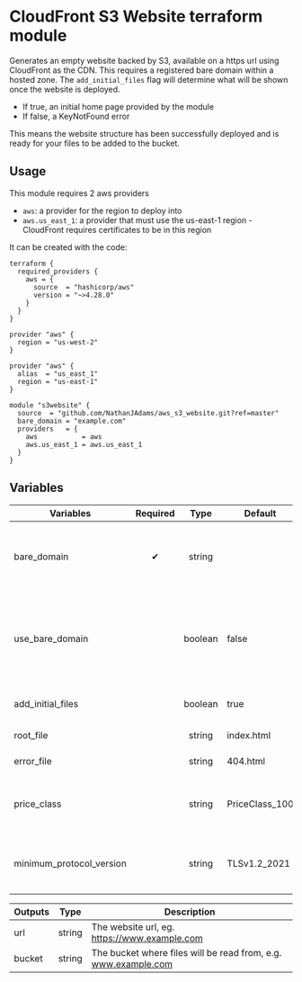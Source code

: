 # CloudFront S3 Website terraform module

Generates an empty website backed by S3, available on a https url using CloudFront as the CDN.
This requires a registered bare domain within a hosted zone.
The `add_initial_files` flag will determine what will be shown once the website is deployed.

 - If true, an initial home page provided by the module
 - If false, a KeyNotFound error

This means the website structure has been successfully deployed and is ready for your files to be added to the bucket.

## Usage

This module requires 2 aws providers

 - `aws`: a provider for the region to deploy into
 - `aws.us_east_1`: a provider that must use the us-east-1 region - CloudFront requires certificates to be in this region

It can be created with the code:

```
terraform {
  required_providers {
    aws = {
      source  = "hashicorp/aws"
      version = "~>4.28.0"
    }
  }
}

provider "aws" {
  region = "us-west-2"
}

provider "aws" {
  alias  = "us_east_1"
  region = "us-east-1"
}

module "s3website" {
  source  = "github.com/NathanJAdams/aws_s3_website.git?ref=master"
  bare_domain = "example.com"
  providers   = {
    aws           = aws
    aws.us_east_1 = aws.us_east_1
  }
}

```

## Variables

| Variables                | Required |  Type   | Default        | Description                                                                                                                 |
|--------------------------|:--------:|:-------:|----------------|-----------------------------------------------------------------------------------------------------------------------------|
| bare_domain              |    ✔     | string  |                | Domain name without a www prefix or leading/trailing dots, eg. example.com                                                  |
| use_bare_domain          |          | boolean | false          | Whether urls will be redirected to the bare domain. If false, the bare domain will be redirected to the www prefixed domain |
| add_initial_files        |          | boolean | true           | Whether to add initial root and error files                                                                                 |
| root_file                |          | string  | index.html     | Path to the root file object                                                                                                |
| error_file               |          | string  | 404.html       | Path to the error file object                                                                                               |
| price_class              |          | string  | PriceClass_100 | CloudFront variable, one of [PriceClass_100, PriceClass_200, PriceClass_All]                                                |
| minimum_protocol_version |          | string  | TLSv1.2_2021   | CloudFront variable, one of [TLSv1.2_2018, TLSv1.2_2019, TLSv1.2_2021]                                                      |

| Outputs |  Type  | Description                                                    |
|---------|:------:|----------------------------------------------------------------|
| url     | string | The website url, eg. https://www.example.com                   |
| bucket  | string | The bucket where files will be read from, e.g. www.example.com |
